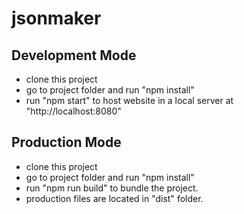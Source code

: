 # jsonmaker #

## Development Mode ##
* clone this project
* go to project folder and run "npm install"
* run "npm start" to host website in a local server at "http://localhost:8080"  

## Production Mode ##
* clone this project
* go to project folder and run "npm install"
* run "npm run build" to bundle the project.
* production files are located in "dist" folder.
